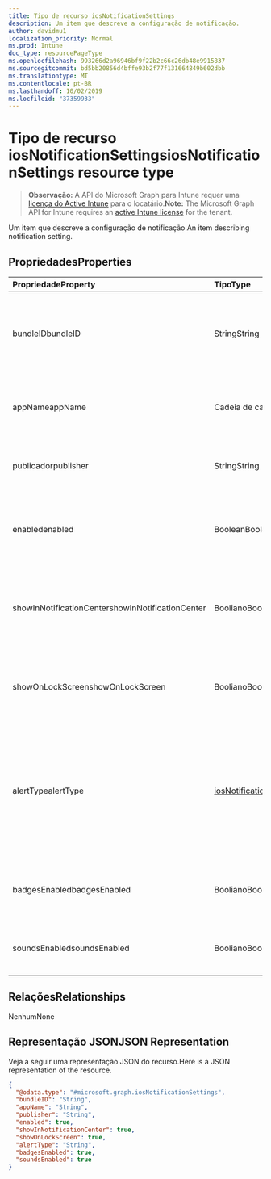 ```yaml
---
title: Tipo de recurso iosNotificationSettings
description: Um item que descreve a configuração de notificação.
author: davidmu1
localization_priority: Normal
ms.prod: Intune
doc_type: resourcePageType
ms.openlocfilehash: 993266d2a96946bf9f22b2c66c26db48e9915837
ms.sourcegitcommit: bd5bb20856d4bffe93b2f77f131664849b602dbb
ms.translationtype: MT
ms.contentlocale: pt-BR
ms.lasthandoff: 10/02/2019
ms.locfileid: "37359933"
---
```

# <a name="iosnotificationsettings-resource-type"></a><span data-ttu-id="8c908-103">Tipo de recurso iosNotificationSettings</span><span class="sxs-lookup"><span data-stu-id="8c908-103">iosNotificationSettings resource type</span></span>

> <span data-ttu-id="8c908-104">**Observação:** A API do Microsoft Graph para Intune requer uma [licença do Active Intune](https://go.microsoft.com/fwlink/?linkid=839381) para o locatário.</span><span class="sxs-lookup"><span data-stu-id="8c908-104">**Note:** The Microsoft Graph API for Intune requires an [active Intune license](https://go.microsoft.com/fwlink/?linkid=839381) for the tenant.</span></span>

<span data-ttu-id="8c908-105">Um item que descreve a configuração de notificação.</span><span class="sxs-lookup"><span data-stu-id="8c908-105">An item describing notification setting.</span></span>

## <a name="properties"></a><span data-ttu-id="8c908-106">Propriedades</span><span class="sxs-lookup"><span data-stu-id="8c908-106">Properties</span></span>
|<span data-ttu-id="8c908-107">Propriedade</span><span class="sxs-lookup"><span data-stu-id="8c908-107">Property</span></span>|<span data-ttu-id="8c908-108">Tipo</span><span class="sxs-lookup"><span data-stu-id="8c908-108">Type</span></span>|<span data-ttu-id="8c908-109">Descrição</span><span class="sxs-lookup"><span data-stu-id="8c908-109">Description</span></span>|
|:---|:---|:---|
|<span data-ttu-id="8c908-110">bundleID</span><span class="sxs-lookup"><span data-stu-id="8c908-110">bundleID</span></span>|<span data-ttu-id="8c908-111">String</span><span class="sxs-lookup"><span data-stu-id="8c908-111">String</span></span>|<span data-ttu-id="8c908-112">Id de pacote do aplicativo ao qual aplicar essas configurações de notificação.</span><span class="sxs-lookup"><span data-stu-id="8c908-112">Bundle id of app to which to apply these notification settings.</span></span>|
|<span data-ttu-id="8c908-113">appName</span><span class="sxs-lookup"><span data-stu-id="8c908-113">appName</span></span>|<span data-ttu-id="8c908-114">Cadeia de caracteres</span><span class="sxs-lookup"><span data-stu-id="8c908-114">String</span></span>|<span data-ttu-id="8c908-115">Nome do aplicativo a ser associado à bundleID.</span><span class="sxs-lookup"><span data-stu-id="8c908-115">Application name to be associated with the bundleID.</span></span>|
|<span data-ttu-id="8c908-116">publicador</span><span class="sxs-lookup"><span data-stu-id="8c908-116">publisher</span></span>|<span data-ttu-id="8c908-117">String</span><span class="sxs-lookup"><span data-stu-id="8c908-117">String</span></span>|<span data-ttu-id="8c908-118">Publicador a ser associado à bundleID.</span><span class="sxs-lookup"><span data-stu-id="8c908-118">Publisher to be associated with the bundleID.</span></span>|
|<span data-ttu-id="8c908-119">enabled</span><span class="sxs-lookup"><span data-stu-id="8c908-119">enabled</span></span>|<span data-ttu-id="8c908-120">Boolean</span><span class="sxs-lookup"><span data-stu-id="8c908-120">Boolean</span></span>|<span data-ttu-id="8c908-121">Indica se são permitidas notificações neste aplicativo.</span><span class="sxs-lookup"><span data-stu-id="8c908-121">Indicates whether notifications are allowed for this app.</span></span>|
|<span data-ttu-id="8c908-122">showInNotificationCenter</span><span class="sxs-lookup"><span data-stu-id="8c908-122">showInNotificationCenter</span></span>|<span data-ttu-id="8c908-123">Booliano</span><span class="sxs-lookup"><span data-stu-id="8c908-123">Boolean</span></span>|<span data-ttu-id="8c908-124">Indica se as notificações podem ser exibidas no centro de notificações.</span><span class="sxs-lookup"><span data-stu-id="8c908-124">Indicates whether notifications can be shown in notification center.</span></span>|
|<span data-ttu-id="8c908-125">showOnLockScreen</span><span class="sxs-lookup"><span data-stu-id="8c908-125">showOnLockScreen</span></span>|<span data-ttu-id="8c908-126">Booliano</span><span class="sxs-lookup"><span data-stu-id="8c908-126">Boolean</span></span>|<span data-ttu-id="8c908-127">Indica se as notificações podem ser exibidas na tela de bloqueio.</span><span class="sxs-lookup"><span data-stu-id="8c908-127">Indicates whether notifications can be shown on the lock screen.</span></span>|
|<span data-ttu-id="8c908-128">alertType</span><span class="sxs-lookup"><span data-stu-id="8c908-128">alertType</span></span>|[<span data-ttu-id="8c908-129">iosNotificationAlertType</span><span class="sxs-lookup"><span data-stu-id="8c908-129">iosNotificationAlertType</span></span>](../resources/intune-deviceconfig-iosnotificationalerttype.md)|<span data-ttu-id="8c908-130">Indica o tipo de alerta para notificações neste aplicativo.</span><span class="sxs-lookup"><span data-stu-id="8c908-130">Indicates the type of alert for notifications for this app.</span></span> <span data-ttu-id="8c908-131">Os valores possíveis são: `deviceDefault`, `banner`, `modal`, `none`.</span><span class="sxs-lookup"><span data-stu-id="8c908-131">Possible values are: `deviceDefault`, `banner`, `modal`, `none`.</span></span>|
|<span data-ttu-id="8c908-132">badgesEnabled</span><span class="sxs-lookup"><span data-stu-id="8c908-132">badgesEnabled</span></span>|<span data-ttu-id="8c908-133">Booliano</span><span class="sxs-lookup"><span data-stu-id="8c908-133">Boolean</span></span>|<span data-ttu-id="8c908-134">Indica se serão permitidos selos neste aplicativo.</span><span class="sxs-lookup"><span data-stu-id="8c908-134">Indicates whether badges are allowed for this app.</span></span>|
|<span data-ttu-id="8c908-135">soundsEnabled</span><span class="sxs-lookup"><span data-stu-id="8c908-135">soundsEnabled</span></span>|<span data-ttu-id="8c908-136">Booliano</span><span class="sxs-lookup"><span data-stu-id="8c908-136">Boolean</span></span>|<span data-ttu-id="8c908-137">Indica se são permitidos sons neste aplicativo.</span><span class="sxs-lookup"><span data-stu-id="8c908-137">Indicates whether sounds are allowed for this app.</span></span>|

## <a name="relationships"></a><span data-ttu-id="8c908-138">Relações</span><span class="sxs-lookup"><span data-stu-id="8c908-138">Relationships</span></span>
<span data-ttu-id="8c908-139">Nenhum</span><span class="sxs-lookup"><span data-stu-id="8c908-139">None</span></span>

## <a name="json-representation"></a><span data-ttu-id="8c908-140">Representação JSON</span><span class="sxs-lookup"><span data-stu-id="8c908-140">JSON Representation</span></span>
<span data-ttu-id="8c908-141">Veja a seguir uma representação JSON do recurso.</span><span class="sxs-lookup"><span data-stu-id="8c908-141">Here is a JSON representation of the resource.</span></span>
<!-- {
  "blockType": "resource",
  "@odata.type": "microsoft.graph.iosNotificationSettings"
}
-->
``` json
{
  "@odata.type": "#microsoft.graph.iosNotificationSettings",
  "bundleID": "String",
  "appName": "String",
  "publisher": "String",
  "enabled": true,
  "showInNotificationCenter": true,
  "showOnLockScreen": true,
  "alertType": "String",
  "badgesEnabled": true,
  "soundsEnabled": true
}
```




